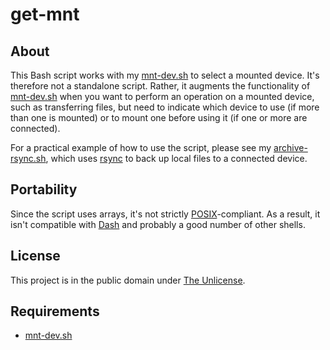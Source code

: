 # get-mnt

## About

This Bash script works with my
[mnt-dev.sh](https://github.com/brianchase/mnt-dev) to select a
mounted device. It's therefore not a standalone script. Rather, it
augments the functionality of
[mnt-dev.sh](https://github.com/brianchase/mnt-dev) when you want to
perform an operation on a mounted device, such as transferring files,
but need to indicate which device to use (if more than one is mounted)
or to mount one before using it (if one or more are connected).

For a practical example of how to use the script, please see my
[archive-rsync.sh](https://github.com/brianchase/archive-rsync), which
uses [rsync](https://rsync.samba.org/) to back up local files to a
connected device.

## Portability

Since the script uses arrays, it's not strictly
[POSIX](https://en.wikipedia.org/wiki/POSIX)-compliant. As a result,
it isn't compatible with
[Dash](http://gondor.apana.org.au/~herbert/dash/) and probably a good
number of other shells.

## License

This project is in the public domain under [The
Unlicense](https://choosealicense.com/licenses/unlicense/).

## Requirements

* [mnt-dev.sh](https://github.com/brianchase/mnt-dev)

